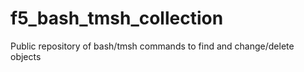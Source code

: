 # f5_bash_tmsh_collection
Public repository of bash/tmsh commands to find and change/delete objects
